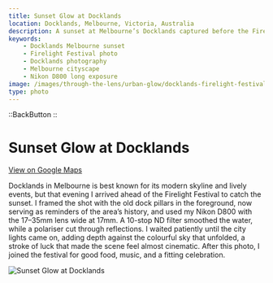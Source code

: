 ```yaml
---
title: Sunset Glow at Docklands
location: Docklands, Melbourne, Victoria, Australia
description: A sunset at Melbourne’s Docklands captured before the Firelight Festival, with glowing skies, city lights, and smooth waters framed by old dock pillars.
keywords:
    - Docklands Melbourne sunset
    - Firelight Festival photo
    - Docklands photography
    - Melbourne cityscape
    - Nikon D800 long exposure
image: /images/through-the-lens/urban-glow/docklands-firelight-festival.jpg
type: photo
---
```


::BackButton
::

# Sunset Glow at Docklands

<a href="https://maps.app.goo.gl/hpY6EA3ngKSZ5URc8" target="_blank" rel="noopener noreferrer">View on Google Maps</a>

Docklands in Melbourne is best known for its modern skyline and lively events, but that evening I arrived ahead of the Firelight Festival to catch the sunset. I framed the shot with the old dock pillars in the foreground, now serving as reminders of the area’s history, and used my Nikon D800 with the 17–35mm lens wide at 17mm. A 10-stop ND filter smoothed the water, while a polariser cut through reflections. I waited patiently until the city lights came on, adding depth against the colourful sky that unfolded, a stroke of luck that made the scene feel almost cinematic. After this photo, I joined the festival for good food, music, and a fitting celebration.

![Sunset Glow at Docklands](/images/through-the-lens/urban-glow/docklands-firelight-festival.jpg)

<div class="mb-8"></div>
